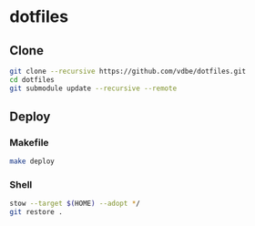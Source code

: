 # dotfiles

## Clone
```sh
git clone --recursive https://github.com/vdbe/dotfiles.git
cd dotfiles
git submodule update --recursive --remote
```

## Deploy
### Makefile
```sh
make deploy
```
### Shell
```sh
stow --target $(HOME) --adopt */
git restore .
``````
